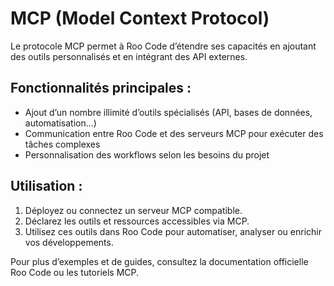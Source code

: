 # MCP (Model Context Protocol)

Le protocole MCP permet à Roo Code d’étendre ses capacités en ajoutant des outils personnalisés et en intégrant des API externes.

## Fonctionnalités principales :
- Ajout d’un nombre illimité d’outils spécialisés (API, bases de données, automatisation…)
- Communication entre Roo Code et des serveurs MCP pour exécuter des tâches complexes
- Personnalisation des workflows selon les besoins du projet

## Utilisation :
1. Déployez ou connectez un serveur MCP compatible.
2. Déclarez les outils et ressources accessibles via MCP.
3. Utilisez ces outils dans Roo Code pour automatiser, analyser ou enrichir vos développements.

Pour plus d’exemples et de guides, consultez la documentation officielle Roo Code ou les tutoriels MCP.
